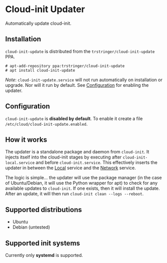 # Cloud-init Updater

Automatically update cloud-init.

## Installation

`cloud-init-update` is distributed from the `trstringer/cloud-init-update` PPA.

```
# apt-add-repository ppa:trstringer/cloud-init-update
# apt install cloud-init-update
```

*Note*: `cloud-init-update.service` will not run automatically on installation or upgrade. Nor will it run by default. See [Configuration](#configuration) for enabling the updater.

## Configuration

`cloud-init-update` is **disabled by default**. To enable it create a file `/etc/cloud/cloud-init-update.enabled`.

## How it works

The updater is a standalone package and daemon from `cloud-init`. It injects itself into the cloud-init stages by executing after `cloud-init-local.service` and before `cloud-init.service`. This effectively inserts the updater in between the [Local](https://cloudinit.readthedocs.io/en/latest/topics/boot.html#local) service and the [Network](https://cloudinit.readthedocs.io/en/latest/topics/boot.html#network) service.

The logic is simple... the updater will use the package manager (in the case of Ubuntu/Debian, it will use the Python wrapper for apt) to check for any available updates to `cloud-init`. If one exists, then it will install the update. After an update, it will then run `cloud-init clean --logs --reboot`.

## Supported distributions

* Ubuntu
* Debian (untested)

## Supported init systems

Currently only **systemd** is supported.
